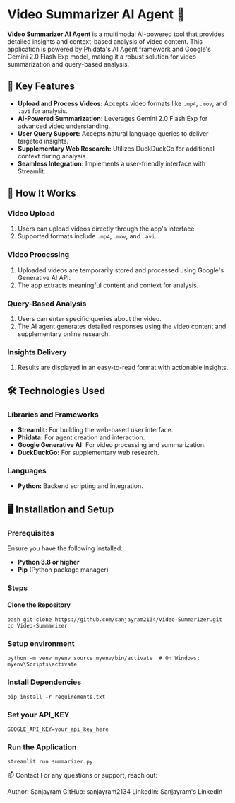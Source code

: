 # Video Summarizer AI Agent 🎥

**Video Summarizer AI Agent** is a multimodal AI-powered tool that provides detailed insights and context-based analysis of video content. This application is powered by Phidata's AI Agent framework and Google's Gemini 2.0 Flash Exp model, making it a robust solution for video summarization and query-based analysis.

## 🌟 Key Features

- **Upload and Process Videos:** Accepts video formats like `.mp4`, `.mov`, and `.avi` for analysis.
- **AI-Powered Summarization:** Leverages Gemini 2.0 Flash Exp for advanced video understanding.
- **User Query Support:** Accepts natural language queries to deliver targeted insights.
- **Supplementary Web Research:** Utilizes DuckDuckGo for additional context during analysis.
- **Seamless Integration:** Implements a user-friendly interface with Streamlit.

## 🚀 How It Works

### Video Upload
1. Users can upload videos directly through the app's interface.
2. Supported formats include `.mp4`, `.mov`, and `.avi`.

### Video Processing
1. Uploaded videos are temporarily stored and processed using Google's Generative AI API.
2. The app extracts meaningful content and context for analysis.

### Query-Based Analysis
1. Users can enter specific queries about the video.
2. The AI agent generates detailed responses using the video content and supplementary online research.

### Insights Delivery
1. Results are displayed in an easy-to-read format with actionable insights.

## 🛠️ Technologies Used

### Libraries and Frameworks
- **Streamlit:** For building the web-based user interface.
- **Phidata:** For agent creation and interaction.
- **Google Generative AI:** For video processing and summarization.
- **DuckDuckGo:** For supplementary web research.

### Languages
- **Python:** Backend scripting and integration.

## 🖥️ Installation and Setup

### Prerequisites
Ensure you have the following installed:
- **Python 3.8 or higher**
- **Pip** (Python package manager)

### Steps

#### Clone the Repository
`bash
git clone https://github.com/sanjayram2134/Video-Summarizer.git
cd Video-Summarizer`

### Setup environment
`python -m venv myenv
source myenv/bin/activate  # On Windows: myenv\Scripts\activate `

### Install Dependencies
`pip install -r requirements.txt
`

### Set your API_KEY
`GOOGLE_API_KEY=your_api_key_here
`

### Run the Application
`streamlit run summarizer.py
`

📫 Contact
For any questions or support, reach out:

Author: Sanjayram
GitHub: sanjayram2134
LinkedIn: Sanjayram's LinkedIn
